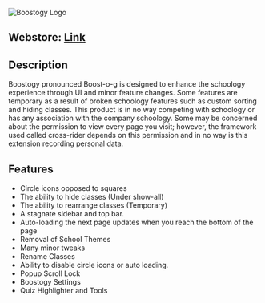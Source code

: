 ![Boostogy Logo](https://raw.githubusercontent.com/ProjectBarks/boostogy/master/branding/large-promo-tile.png)
## Webstore: [Link](https://chrome.google.com/webstore/detail/boostogy/kggdhabjkonkgnmmcnbjeiifllidfgde?utm_source=chrome-ntp-icon "Link")
## Description
Boostogy pronounced Boost-o-g is designed to enhance the schoology experience through UI and minor feature changes. Some features are temporary as a result of broken schoology features such as custom sorting and hiding classes. This product is in no way competing with schoology or has any association with the company schoology. Some may be concerned about the permission to view every page you visit; however, the framework used called cross-rider depends on this permission and in no way is this extension recording personal data.

## Features
 - Circle icons opposed to squares
 - The ability to hide classes (Under show-all)
 - The ability to rearrange classes (Temporary)
 - A stagnate sidebar and top bar.
 - Auto-loading the next page updates when you reach the bottom of the page
 - Removal of School Themes
 - Many minor tweaks
 - Rename Classes
 - Ability to disable circle icons or auto loading.
 - Popup Scroll Lock
 - Boostogy Settings
 - Quiz Highlighter and Tools
 
